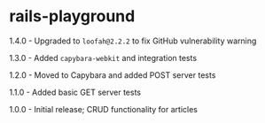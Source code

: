 # rails-playground
1.4.0 - Upgraded to `loofah@2.2.2` to fix GitHub vulnerability warning

1.3.0 - Added `capybara-webkit` and integration tests

1.2.0 - Moved to Capybara and added POST server tests

1.1.0 - Added basic GET server tests

1.0.0 - Initial release; CRUD functionality for articles

